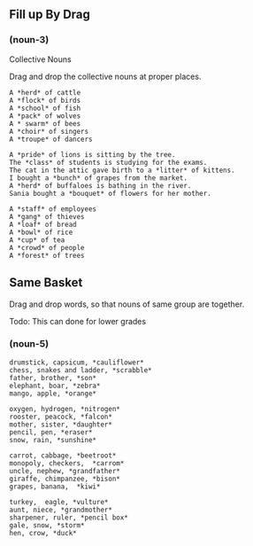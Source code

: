 ## Fill up By Drag

### (noun-3)

Collective Nouns

Drag and drop the collective nouns at proper places.

```
A *herd* of cattle
A *flock* of birds
A *school* of fish
A *pack* of wolves
A * swarm* of bees
A *choir* of singers
A *troupe* of dancers
```

```
A *pride* of lions is sitting by the tree.
The *class* of students is studying for the exams.
The cat in the attic gave birth to a *litter* of kittens.
I bought a *bunch* of grapes from the market.
A *herd* of buffaloes is bathing in the river.
Sania bought a *bouquet* of flowers for her mother.
```

```
A *staff* of employees
A *gang* of thieves
A *loaf* of bread
A *bowl* of rice
A *cup* of tea
A *crowd* of people
A *forest* of trees
```

## Same Basket

Drag and drop words, so that nouns of same group are together.

Todo: This can done for lower grades

### (noun-5)

```
drumstick, capsicum, *cauliflower*
chess, snakes and ladder, *scrabble*
father, brother, *son*
elephant, boar, *zebra*
mango, apple, *orange*
```

```
oxygen, hydrogen, *nitrogen*
rooster, peacock, *falcon*
mother, sister, *daughter*
pencil, pen, *eraser*
snow, rain, *sunshine*
```

```
carrot, cabbage, *beetroot*
monopoly, checkers,  *carrom*
uncle, nephew, *grandfather*
giraffe, chimpanzee, *bison*
grapes, banana,  *kiwi*
```

```
turkey,  eagle, *vulture*
aunt, niece, *grandmother*
sharpener, ruler, *pencil box*
gale, snow, *storm*
hen, crow, *duck*
```
